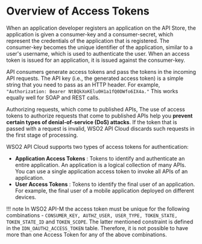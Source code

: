 # Overview of Access Tokens

When an application developer registers an application on the API Store, the application is given a consumer-key and a consumer-secret, which represent the credentials of the application that is registered. The consumer-key becomes the unique identifier of the application, similar to a user's username, which is used to authenticate the user. When an access token is issued for an application, it is issued against the consumer-key.

API consumers generate access tokens and pass the tokens in the incoming API requests. The API key (i.e., the generated access token) is a simple string that you need to pass as an HTTP header. For example, `"Authorization: Bearer NtBQkXoKElu0H1a1fQ0DWfo6IX4a."` This works equally well for SOAP and REST calls.

Authorizing requests, which come to published APIs, The use of access tokens to authorize requests that come to published APIs help you **prevent certain types of denial-of-service (DoS) attacks**. If the token that is passed with a request is invalid, WSO2 API Cloud discards such requests in the first stage of processing.

WSO2 API Cloud supports two types of access tokens for authentication:

-   **Application Access Tokens** : Tokens to identify and authenticate an entire application. An application is a logical collection of many APIs. You can use a single application access token to invoke all APIs of an application.
-   **User Access Tokens** : Tokens to identify the final user of an application. For example, the final user of a mobile application deployed on different devices.

!!! note
        In WSO2 API-M the access token must be unique for the following combinations - `CONSUMER_KEY, AUTHZ_USER, USER_TYPE, TOKEN_STATE, TOKEN_STATE_ID` and `TOKEN_SCOPE`. The latter mentioned constraint is defined in the `IDN_OAUTH2_ACCESS_TOKEN` table. Therefore, it is not possible to have more than one Access Token for any of the above combinations.